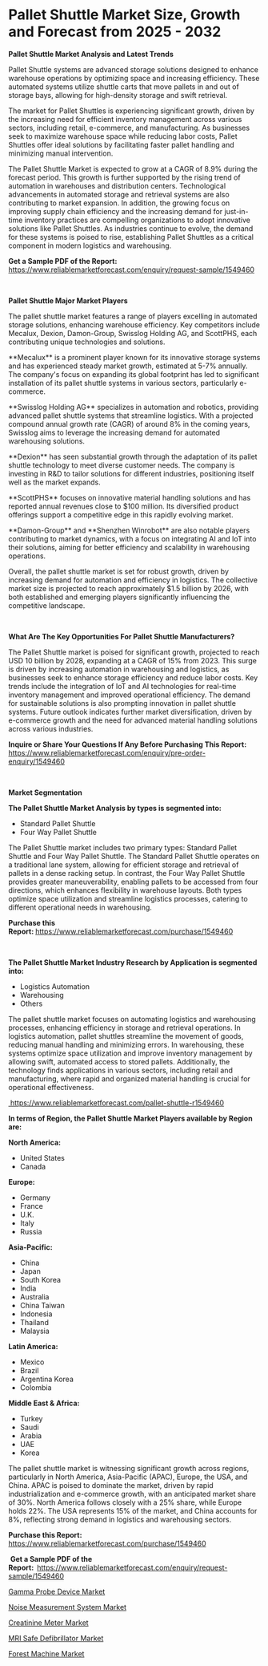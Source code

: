 <p><h1>Pallet Shuttle Market Size, Growth and Forecast from 2025 - 2032</h1></p><p><strong>Pallet Shuttle Market Analysis and Latest Trends</strong></p>
<p><p>Pallet Shuttle systems are advanced storage solutions designed to enhance warehouse operations by optimizing space and increasing efficiency. These automated systems utilize shuttle carts that move pallets in and out of storage bays, allowing for high-density storage and swift retrieval. </p><p>The market for Pallet Shuttles is experiencing significant growth, driven by the increasing need for efficient inventory management across various sectors, including retail, e-commerce, and manufacturing. As businesses seek to maximize warehouse space while reducing labor costs, Pallet Shuttles offer ideal solutions by facilitating faster pallet handling and minimizing manual intervention.</p><p>The Pallet Shuttle Market is expected to grow at a CAGR of 8.9% during the forecast period. This growth is further supported by the rising trend of automation in warehouses and distribution centers. Technological advancements in automated storage and retrieval systems are also contributing to market expansion. In addition, the growing focus on improving supply chain efficiency and the increasing demand for just-in-time inventory practices are compelling organizations to adopt innovative solutions like Pallet Shuttles. As industries continue to evolve, the demand for these systems is poised to rise, establishing Pallet Shuttles as a critical component in modern logistics and warehousing.</p></p>
<p><strong>Get a Sample PDF of the Report:&nbsp;</strong> <a href="https://www.reliablemarketforecast.com/enquiry/request-sample/1549460?utm_campaign=2749&utm_medium=2&utm_source=Github&utm_content=ia&utm_term=10042025&utm_id=pallet-shuttle">https://www.reliablemarketforecast.com/enquiry/request-sample/1549460</a></p>
<p>&nbsp;</p>
<p><strong>Pallet Shuttle Major Market Players</strong></p>
<p><p>The pallet shuttle market features a range of players excelling in automated storage solutions, enhancing warehouse efficiency. Key competitors include Mecalux, Dexion, Damon-Group, Swisslog Holding AG, and ScottPHS, each contributing unique technologies and solutions.</p><p>**Mecalux** is a prominent player known for its innovative storage systems and has experienced steady market growth, estimated at 5-7% annually. The company's focus on expanding its global footprint has led to significant installation of its pallet shuttle systems in various sectors, particularly e-commerce.</p><p>**Swisslog Holding AG** specializes in automation and robotics, providing advanced pallet shuttle systems that streamline logistics. With a projected compound annual growth rate (CAGR) of around 8% in the coming years, Swisslog aims to leverage the increasing demand for automated warehousing solutions.</p><p>**Dexion** has seen substantial growth through the adaptation of its pallet shuttle technology to meet diverse customer needs. The company is investing in R&D to tailor solutions for different industries, positioning itself well as the market expands.</p><p>**ScottPHS** focuses on innovative material handling solutions and has reported annual revenues close to $100 million. Its diversified product offerings support a competitive edge in this rapidly evolving market.</p><p>**Damon-Group** and **Shenzhen Winrobot** are also notable players contributing to market dynamics, with a focus on integrating AI and IoT into their solutions, aiming for better efficiency and scalability in warehousing operations.</p><p>Overall, the pallet shuttle market is set for robust growth, driven by increasing demand for automation and efficiency in logistics. The collective market size is projected to reach approximately $1.5 billion by 2026, with both established and emerging players significantly influencing the competitive landscape.</p></p>
<p>&nbsp;</p>
<p><strong>What Are The Key Opportunities For Pallet Shuttle Manufacturers?</strong></p>
<p><p>The Pallet Shuttle market is poised for significant growth, projected to reach USD 10 billion by 2028, expanding at a CAGR of 15% from 2023. This surge is driven by increasing automation in warehousing and logistics, as businesses seek to enhance storage efficiency and reduce labor costs. Key trends include the integration of IoT and AI technologies for real-time inventory management and improved operational efficiency. The demand for sustainable solutions is also prompting innovation in pallet shuttle systems. Future outlook indicates further market diversification, driven by e-commerce growth and the need for advanced material handling solutions across various industries.</p></p>
<p><strong>Inquire or Share Your Questions If Any Before Purchasing This Report:</strong> <a href="https://www.reliablemarketforecast.com/enquiry/pre-order-enquiry/1549460?utm_campaign=2749&utm_medium=2&utm_source=Github&utm_content=ia&utm_term=10042025&utm_id=pallet-shuttle">https://www.reliablemarketforecast.com/enquiry/pre-order-enquiry/1549460</a></p>
<p>&nbsp;</p>
<p><strong>Market Segmentation</strong></p>
<p><strong>The Pallet Shuttle Market Analysis by types is segmented into:</strong></p>
<p><ul><li>Standard Pallet Shuttle</li><li>Four Way Pallet Shuttle</li></ul></p>
<p><p>The Pallet Shuttle market includes two primary types: Standard Pallet Shuttle and Four Way Pallet Shuttle. The Standard Pallet Shuttle operates on a traditional lane system, allowing for efficient storage and retrieval of pallets in a dense racking setup. In contrast, the Four Way Pallet Shuttle provides greater maneuverability, enabling pallets to be accessed from four directions, which enhances flexibility in warehouse layouts. Both types optimize space utilization and streamline logistics processes, catering to different operational needs in warehousing.</p></p>
<p><strong>Purchase this Report:&nbsp;</strong><a href="https://www.reliablemarketforecast.com/purchase/1549460?utm_campaign=2749&utm_medium=2&utm_source=Github&utm_content=ia&utm_term=10042025&utm_id=pallet-shuttle">https://www.reliablemarketforecast.com/purchase/1549460</a></p>
<p>&nbsp;</p>
<p><strong>The Pallet Shuttle Market Industry Research by Application is segmented into:</strong></p>
<p><ul><li>Logistics Automation</li><li>Warehousing</li><li>Others</li></ul></p>
<p><p>The pallet shuttle market focuses on automating logistics and warehousing processes, enhancing efficiency in storage and retrieval operations. In logistics automation, pallet shuttles streamline the movement of goods, reducing manual handling and minimizing errors. In warehousing, these systems optimize space utilization and improve inventory management by allowing swift, automated access to stored pallets. Additionally, the technology finds applications in various sectors, including retail and manufacturing, where rapid and organized material handling is crucial for operational effectiveness.</p></p>
<p><a href="https://www.reliablemarketforecast.com/pallet-shuttle-r1549460?utm_campaign=2749&utm_medium=2&utm_source=Github&utm_content=ia&utm_term=10042025&utm_id=pallet-shuttle">&nbsp;https://www.reliablemarketforecast.com/pallet-shuttle-r1549460</a></p>
<p><strong>In terms of Region, the Pallet Shuttle Market Players available by Region are:</strong></p>
<p>
    <p> <strong> North America: </strong>
        <ul>
            <li>United States</li>
            <li>Canada</li>
        </ul>
        </p> 
    <p> <strong> Europe: </strong>
        <ul>
            <li>Germany</li>
            <li>France</li>
            <li>U.K.</li>
            <li>Italy</li>
            <li>Russia</li>
        </ul>
        </p> 
    <p> <strong> Asia-Pacific: </strong>
        <ul>
            <li>China</li>
            <li>Japan</li>
            <li>South Korea</li>
            <li>India</li>
            <li>Australia</li>
            <li>China Taiwan</li>
            <li>Indonesia</li>
            <li>Thailand</li>
            <li>Malaysia</li>
        </ul>
        </p> 
    <p> <strong> Latin America: </strong>
        <ul>
            <li>Mexico</li>
            <li>Brazil</li>
            <li>Argentina Korea</li>
            <li>Colombia</li>
        </ul>
        </p> 
    <p> <strong> Middle East & Africa: </strong>
        <ul>
            <li>Turkey</li>
            <li>Saudi</li>
            <li>Arabia</li>
            <li>UAE</li>
            <li>Korea</li>
        </ul>
    </p>
    </p>
<p><p>The pallet shuttle market is witnessing significant growth across regions, particularly in North America, Asia-Pacific (APAC), Europe, the USA, and China. APAC is poised to dominate the market, driven by rapid industrialization and e-commerce growth, with an anticipated market share of 30%. North America follows closely with a 25% share, while Europe holds 22%. The USA represents 15% of the market, and China accounts for 8%, reflecting strong demand in logistics and warehousing sectors.</p></p>
<p><strong>Purchase this Report: </strong><a href="https://www.reliablemarketforecast.com/purchase/1549460?utm_campaign=2749&utm_medium=2&utm_source=Github&utm_content=ia&utm_term=10042025&utm_id=pallet-shuttle">https://www.reliablemarketforecast.com/purchase/1549460</a></p>
<p>&nbsp;<strong>Get a Sample PDF of the Report:&nbsp;&nbsp;</strong><a href="https://www.reliablemarketforecast.com/enquiry/request-sample/1549460?utm_campaign=2749&utm_medium=2&utm_source=Github&utm_content=ia&utm_term=10042025&utm_id=pallet-shuttle">https://www.reliablemarketforecast.com/enquiry/request-sample/1549460</a></p>
<p><strong></strong></p>
<p><p><a href="https://www.linkedin.com/pulse/gamma-probe-device-market-global-regional-analysis-m0epe?utm_campaign=2749&utm_medium=2&utm_source=Github&utm_content=ia&utm_term=10042025&utm_id=pallet-shuttle">Gamma Probe Device Market</a></p><p><a href="https://github.com/penecorodz74/Market-Research-Report-List-1/blob/main/noise-measurement-system-market.md?utm_campaign=2749&utm_medium=2&utm_source=Github&utm_content=ia&utm_term=10042025&utm_id=pallet-shuttle">Noise Measurement System Market</a></p><p><a href="https://www.linkedin.com/pulse/creatinine-meter-market-trends-report-examining-current-size-share-xqmue?utm_campaign=2749&utm_medium=2&utm_source=Github&utm_content=ia&utm_term=10042025&utm_id=pallet-shuttle">Creatinine Meter Market</a></p><p><a href="https://www.linkedin.com/pulse/theglobal-mri-safe-defibrillator-market-sizeenormousand-jwvye?utm_campaign=2749&utm_medium=2&utm_source=Github&utm_content=ia&utm_term=10042025&utm_id=pallet-shuttle">MRI Safe Defibrillator Market</a></p><p><a href="https://github.com/boysabotzoc/Market-Research-Report-List-1/blob/main/forest-machine-market.md?utm_campaign=2749&utm_medium=2&utm_source=Github&utm_content=ia&utm_term=10042025&utm_id=pallet-shuttle">Forest Machine Market</a></p></p>